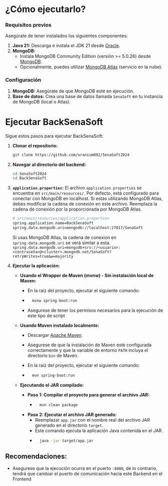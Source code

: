 # ¿Cómo ejecutarlo?

### Requisitos previos

Asegúrate de tener instalados los siguientes componentes:

1.  **Java 21:** Descarga e instala el JDK 21 desde [Oracle](https://www.oracle.com/java/technologies/javase/jdk21-archive-downloads.html).
2.  **MongoDB:**
    * Instala MongoDB Community Edition (versión >= 5.0.26) desde [MongoDB](https://www.mongodb.com/try/download/community).
    * Opcionalmente, puedes utilizar [MongoDB Atlas](https://www.mongodb.com/atlas/database) (servicio en la nube).

### Configuración

1.  **MongoDB:** Asegúrate de que MongoDB esté en ejecución.
2.  **Base de datos:** Crea una base de datos llamada `SenaSoft` en tu instancia de MongoDB (local o Atlas).
    
# Ejecutar BackSenaSoft

Sigue estos pasos para ejecutar BackSenaSoft:

1.  **Clonar el repositorio:**

    ```bash
    git clone https://github.com/uranium092/SenaSoft2024
    ```

2.  **Navegar al directorio del backend:**

    ```bash
    cd SenaSoft2024
    cd BackSenaSoft
    ```

3. **`application.properties`:** El archivo `application.properties` se encuentra en `src/main/resources/`. Por defecto, está configurado para conectar con MongoDB en localhost. Si estás utilizando MongoDB Atlas, debes modificar la cadena de conexión en este archivo. Reemplaza la cadena de conexión por la proporcionada por MongoDB Atlas.
    ```bash
    # src/main/resources/application.properties
    spring.application.name=BackSenaSoft
    spring.data.mongodb.uri=mongodb://localhost:27017/SenaSoft
    ```
    Si usas MongoDB Atlas, la cadena de conexion en `spring.data.mongodb.uri` se verá similar a esta. `spring.data.mongodb.uri=mongodb+srv://<usuario>:<contraseña>@<cluster>.mongodb.net/SenaSoft?retryWrites=true&w=majority`

4.  **Ejecutar la aplicación:**

    * **Usando el Wrapper de Maven (mvnw) - Sin instalación local de Maven:**
      
        * En la raíz del proyecto, ejecutar el siguiente comando:
      
        * ```bash
            mvnw spring-boot:run
            ```
        * Asegurese de tener los permisos necesarios para la ejecución de este tipo de script

    * **Usando Maven instalado localmente:**

        * Descargar [Apache Maven](https://maven.apache.org/download.cgi).
        * Asegurese de que la instalación de Maven esté configurada correctamente y que la variable de entorno `PATH` incluya el directorio `bin` de Maven.
  
        * En la raíz del proyecto, ejecutar el siguiente comando:
          
        * ```bash
            mvn spring-boot:run
            ```

    * **Ejecutando el JAR compilado:**
      
        * **Paso 1: Compilar el proyecto para generar el archivo JAR:**
            * ```bash
                mvn clean package
                ```
        * **Paso 2: Ejecutar el archivo JAR generado:**
            * Reemplazar `app.jar` con el nombre real del archivo JAR generado en el directorio `target`.
            * Este comando ejecuta la aplicación Java contenida en el JAR.
            * ```bash
                java -jar target/app.jar
                ```
## Recomendaciones:
* Asegurese que la ejecución ocurra en el puerto `:8080`, de lo contrario, tendrá que cambiar el puerto de comunicación hacia este Backend en el Frontend
